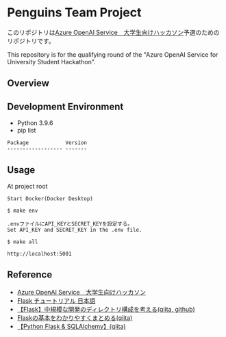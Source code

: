 # Penguins Team Project
このリポジトリは[Azure OpenAI Service　大学生向けハッカソン](https://hackathon2024xseedshub.peatix.com/)予選のためのリポジトリです。

This repository is for the qualifying round of the "Azure OpenAI Service for University Student Hackathon".

## Overview


## Development Environment
- Python 3.9.6
- pip list
```
Package            Version
------------------ -------

```

## Usage
At project root
```
Start Docker(Docker Desktop)
```
```
$ make env
```
```
.envファイルにAPI_KEYとSECRET_KEYを設定する。
Set API_KEY and SECRET_KEY in the .env file.
```
```
$ make all
```
```
http://localhost:5001
```

## Reference
- [Azure OpenAI Service　大学生向けハッカソン](https://hackathon2024xseedshub.peatix.com/)
- [Flask チュートリアル 日本語](https://msiz07-flask-docs-ja.readthedocs.io/ja/latest/index.html)
- [【Flask】中規模な開発のディレクトリ構成を考える(qiita, github)](https://github.com/Koichi73/Flask-Template)
- [Flaskの基本をわかりやすくまとめる(qiita)](https://qiita.com/gold-kou/items/00e265aadc2112b0f56a)
- [【Python Flask & SQLAlchemy】(qiita)](https://qiita.com/Bashi50/items/e3459ca2a4661ce5dac6)